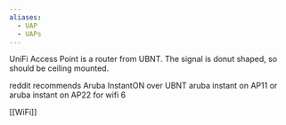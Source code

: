 ```yaml
---
aliases:
  - UAP
  - UAPs
---
```

UniFi Access Point is a router from UBNT.
The signal is donut shaped, so should be ceiling mounted.

reddit recommends Aruba InstantON over UBNT
aruba instant on AP11
or aruba instant on AP22 for wifi 6

[[WiFi]]